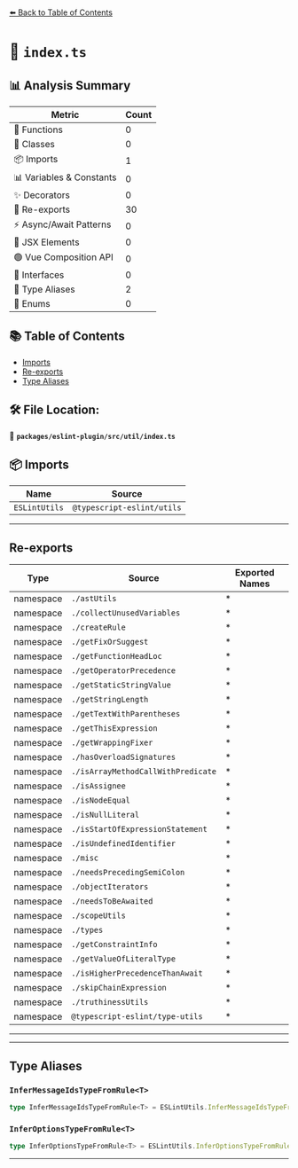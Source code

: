 [⬅️ Back to Table of Contents](../../../../index.md)

# 📄 `index.ts`

## 📊 Analysis Summary

| Metric | Count |
|--------|-------|
| 🔧 Functions | 0 |
| 🧱 Classes | 0 |
| 📦 Imports | 1 |
| 📊 Variables & Constants | 0 |
| ✨ Decorators | 0 |
| 🔄 Re-exports | 30 |
| ⚡ Async/Await Patterns | 0 |
| 💠 JSX Elements | 0 |
| 🟢 Vue Composition API | 0 |
| 📐 Interfaces | 0 |
| 📑 Type Aliases | 2 |
| 🎯 Enums | 0 |

## 📚 Table of Contents

- [Imports](#imports)
- [Re-exports](#re-exports)
- [Type Aliases](#type-aliases)

## 🛠️ File Location:
📂 **`packages/eslint-plugin/src/util/index.ts`**

## 📦 Imports

| Name | Source |
|------|--------|
| `ESLintUtils` | `@typescript-eslint/utils` |


---

## Re-exports

| Type | Source | Exported Names |
|------|--------|----------------|
| namespace | `./astUtils` | * |
| namespace | `./collectUnusedVariables` | * |
| namespace | `./createRule` | * |
| namespace | `./getFixOrSuggest` | * |
| namespace | `./getFunctionHeadLoc` | * |
| namespace | `./getOperatorPrecedence` | * |
| namespace | `./getStaticStringValue` | * |
| namespace | `./getStringLength` | * |
| namespace | `./getTextWithParentheses` | * |
| namespace | `./getThisExpression` | * |
| namespace | `./getWrappingFixer` | * |
| namespace | `./hasOverloadSignatures` | * |
| namespace | `./isArrayMethodCallWithPredicate` | * |
| namespace | `./isAssignee` | * |
| namespace | `./isNodeEqual` | * |
| namespace | `./isNullLiteral` | * |
| namespace | `./isStartOfExpressionStatement` | * |
| namespace | `./isUndefinedIdentifier` | * |
| namespace | `./misc` | * |
| namespace | `./needsPrecedingSemiColon` | * |
| namespace | `./objectIterators` | * |
| namespace | `./needsToBeAwaited` | * |
| namespace | `./scopeUtils` | * |
| namespace | `./types` | * |
| namespace | `./getConstraintInfo` | * |
| namespace | `./getValueOfLiteralType` | * |
| namespace | `./isHigherPrecedenceThanAwait` | * |
| namespace | `./skipChainExpression` | * |
| namespace | `./truthinessUtils` | * |
| namespace | `@typescript-eslint/type-utils` | * |


---


---

## Type Aliases

### `InferMessageIdsTypeFromRule<T>`

```ts
type InferMessageIdsTypeFromRule<T> = ESLintUtils.InferMessageIdsTypeFromRule<T>;
```

### `InferOptionsTypeFromRule<T>`

```ts
type InferOptionsTypeFromRule<T> = ESLintUtils.InferOptionsTypeFromRule<T>;
```


---